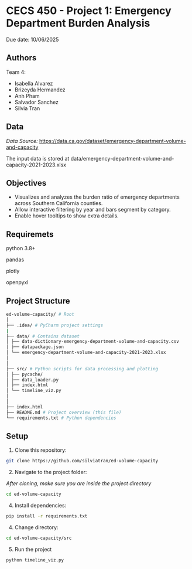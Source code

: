 # CECS 450 - Project 1: Emergency Department Burden Analysis

Due date: 10/06/2025

## Authors 
Team 4:
- Isabella Alvarez
- Brizeyda Hermandez
- Anh Pham
- Salvador Sanchez
- Silvia Tran

## Data
_Data Source:_ https://data.ca.gov/dataset/emergency-department-volume-and-capacity

The input data is stored at data/emergency-department-volume-and-capacity-2021-2023.xlsx

## Objectives
- Visualizes and analyzes the burden ratio of emergency departments across Southern California counties.
- Allow interactive filtering by year and bars segment by category.
- Enable hover tooltips to show extra details.

## Requiremets
python 3.8+

pandas

plotly

openpyxl

## Project Structure
```bash
ed-volume-capacity/ # Root
│
├── .idea/ # PyCharm project settings 
|
├── data/ # Contains dataset
│ ├── data-dictionary-emergency-department-volume-and-capacity.csv
│ ├── datapackage.json
│ └── emergency-department-volume-and-capacity-2021-2023.xlsx
│
│
├── src/ # Python scripts for data processing and plotting
│ ├── pycache/
│ ├── data_loader.py
│ ├── index.html
│ └── timeline_viz.py
│
│
├── index.html
├── README.md # Project overview (this file)
└── requirements.txt # Python dependencies
```

## Setup
1. Clone this repository:
```bash
git clone https://github.com/silviatran/ed-volume-capacity
```

2. Navigate to the project folder:

_After cloning, make sure you are inside the project directory_
```bash
cd ed-volume-capacity
```

4. Install dependencies:
```bash
pip install -r requirements.txt
```

4. Change directory:
```bash
cd ed-volume-capacity/src
```

5. Run the project
```bash
python timeline_viz.py
```
